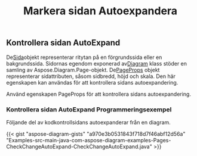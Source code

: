﻿---
title: Markera sidan Autoexpandera
type: docs
weight: 10
url: /sv/java/check-page-autoexpand/
description: Det här avsnittet förklarar hur du kontrollerar eller ändrar sidan automatiskt expanderas i en visio-fil med Aspose.Diagram.
---
## **Kontrollera sidan AutoExpand**

 De[Sida](https://reference.aspose.com/diagram/java/com.aspose.diagram/page)objekt representerar ritytan på en förgrundssida eller en bakgrundssida. Sidornas egendom exponerad av[Diagram](https://reference.aspose.com/diagram/java/com.aspose.diagram/diagram) klass stöder en samling av Aspose.Diagram.Page-objekt.
 De[PageProps](https://reference.aspose.com/diagram/java/com.aspose.diagram/PageProps) objekt representerar sidattributen, såsom sidbredd, höjd och skala. Den här egenskapen kan användas för att kontrollera sidans autoexpandering.

Använd egenskapen PageProps för att kontrollera sidans autoexpandering.
### **Kontrollera sidan AutoExpand Programmeringsexempel**
Följande del av kodkontrollsidans autoexpanderar från en diagram.

{{< gist "aspose-diagram-gists" "a970e3b0531843f718d7f46abf12d56a" "Examples-src-main-java-com-aspose-diagram-examples-Pages-CheckChangeAutoExpand-CheckChangeAutoExpand.java" >}}
